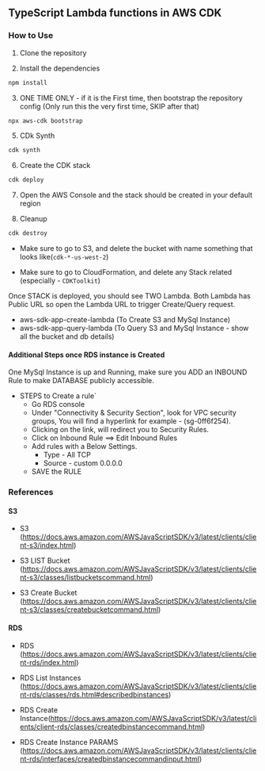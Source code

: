 ## TypeScript Lambda functions in AWS CDK

### How to Use

1. Clone the repository

2. Install the dependencies

```bash
npm install
```

3. ONE TIME ONLY - if it is the First time, then bootstrap the repository config (Only run this the very first time, SKIP after that)

```bash
npx aws-cdk bootstrap
```

5. CDk Synth

```bash
cdk synth
```

6. Create the CDK stack

```bash
cdk deploy
```

7. Open the AWS Console and the stack should be created in your default region

8. Cleanup

```bash
cdk destroy
```

- Make sure to go to S3, and delete the bucket with name something that looks like(`cdk-*-us-west-2`)

- Make sure to go to CloudFormation, and delete any Stack related (especially - `CDKToolkit`)

Once STACK is deployed, you should see TWO Lambda. Both Lambda has Public URL so
open the Lambda URL to trigger Create/Query request.

- aws-sdk-app-create-lambda (To Create S3 and MySql Instance)
- aws-sdk-app-query-lambda (To Query S3 and MySql Instance - show all the bucket and db details)

#### Additional Steps once RDS instance is Created

One MySql Instance is up and Running, make sure you ADD an INBOUND Rule to make DATABASE
publicly accessible.

- STEPS to Create a rule`
  - Go RDS console
  - Under "Connectivity & Security Section", look for VPC security groups, You will find a hyperlink
    for example - (sg-0ff6f254).
  - Clicking on the link, will redirect you to Security Rules.
  - Click on Inbound Rule ==> Edit Inbound Rules
  - Add rules with a Below Settings.
    - Type - All TCP
    - Source - custom
      0.0.0.0
  - SAVE the RULE

### References

#### S3

- S3 (https://docs.aws.amazon.com/AWSJavaScriptSDK/v3/latest/clients/client-s3/index.html)

- S3 LIST Bucket (https://docs.aws.amazon.com/AWSJavaScriptSDK/v3/latest/clients/client-s3/classes/listbucketscommand.html)

- S3 Create Bucket (https://docs.aws.amazon.com/AWSJavaScriptSDK/v3/latest/clients/client-s3/classes/createbucketcommand.html)

#### RDS

- RDS (https://docs.aws.amazon.com/AWSJavaScriptSDK/v3/latest/clients/client-rds/index.html)

- RDS List Instances (https://docs.aws.amazon.com/AWSJavaScriptSDK/v3/latest/clients/client-rds/classes/rds.html#describedbinstances)

- RDS Create Instance(https://docs.aws.amazon.com/AWSJavaScriptSDK/v3/latest/clients/client-rds/classes/createdbinstancecommand.html)
- RDS Create Instance PARAMS (https://docs.aws.amazon.com/AWSJavaScriptSDK/v3/latest/clients/client-rds/interfaces/createdbinstancecommandinput.html)
